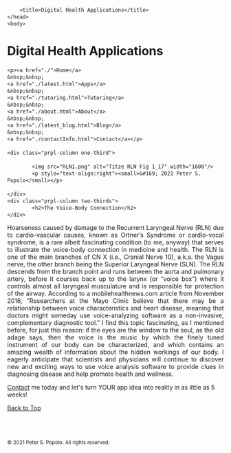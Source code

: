 
<html>
	<head>
		<meta charset="UTF-8" />
		<meta name="viewport" content="width=device-width, initial-scale=1, maximum-scale=1, user-scalable=no" />
		<meta http-equiv="X-UA-Compatible" content="IE=edge" />


		<title>Digital Health Applications</title>
	</head>
	<body>
	
<div class="prpl-row">
	<div class="prpl-column two-thirds">
			<h1>Digital Health Applications</h1>
	</div>
	
	<p><a href="./">Home</a>
	&nbsp;&nbsp;
	<a href="./latest.html">Apps</a>
	&nbsp;&nbsp;
	<a href="./tutoring.html">Tutoring</a>
	&nbsp;&nbsp;
	<a href="./about.html">About</a>
	&nbsp;&nbsp;
	<a href="./latest_blog.html">Blog</a>
	&nbsp;&nbsp;
	<a href="./contactInfo.html">Contact</a></p>
	
	<div class="prpl-column one-third">
	
  			<img src="RLN1.png" alt="Titze RLN Fig 1_17" width="1600"/>
  			<p style="text-align:right"><small>&#169; 2021 Peter S. Popolo</small></p>

	</div>
	<div class="prpl-column two-thirds">
			<h2>The Voice-Body Connection</h2>
	</div>
</div>

<div class="prpl-row">

<p style="text-align:justify">Hoarseness caused by damage to the Recurrent Laryngeal Nerve (RLN) due to cardio-vascular causes, known as Ortner’s Syndrome or cardio-vocal syndrome, is a rare albeit fascinating condition  (to me, anyway) that serves to illustrate the voice-body connection in medicine and health. The RLN is one of the main branches of CN X (i.e., Cranial Nerve 10), a.k.a. the Vagus nerve, the other branch being the Superior Laryngeal Nerve (SLN). The RLN descends from the branch point and runs between the aorta and pulmonary artery, before it courses back up to the larynx (or “voice box”) where it controls almost all laryngeal musculature and is responsible for protection of the airway. According to a mobilehealthnews.com article from November 2016, ”Researchers at the Mayo Clinic believe that there may be a relationship between voice characteristics and heart disease, meaning that doctors might someday use voice-analyzing software as a non-invasive, complementary diagnostic tool.” I find this topic fascinating, as I mentioned before, for just this reason: if the eyes are the window to the soul, as the old adage says, then the voice is the music by which the finely tuned instrument of our body can be characterized, and which contains an amazing wealth of information about the hidden workings of our body. I eagerly anticipate that scientists and physicians will continue to discover new and exciting ways to use voice analysis software to provide clues in diagnosing disease and help promote health and wellness.

</p>

<p><a href="mailto:peterpopolo@gmail.com?subject=Contact">Contact</a> me today and let's turn YOUR app idea into reality in as little as 5 weeks!</p>

<a href="./blog_5.html">Back to Top</a>

<br><br><p><small>&#169; 2021 Peter S. Popolo. All rights reserved.</small></p>







